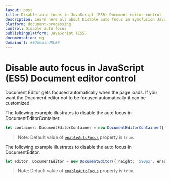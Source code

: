 ```yaml
---
layout: post
title: Disable auto focus in JavaScript (ES5) Document editor control | Syncfusion
description: Learn here all about Disable auto focus in Syncfusion JavaScript (ES5) Document editor control of Syncfusion Essential JS 2 and more.
platform: document-processing
control: Disable auto focus 
publishingplatform: JavaScript (ES5)
documentation: ug
domainurl: ##DomainURL##
---
```


# Disable auto focus in JavaScript (ES5) Document editor control

Document Editor gets focused automatically when the page loads. If you want the Document editor not to be focused automatically it can be customized.

The following example illustrates to disable the auto focus in DocumentEditorContainer.

```ts
let container: DocumentEditorContainer = new DocumentEditorContainer({ enableToolbar: true, height: '590px', enableAutoFocus: false});
```

>Note: Default value of [`enableAutoFocus`](https://ej2.syncfusion.com/javascript/documentation/api/document-editor#enableautofocus) property is `true`.

The following example illustrates to disable the auto focus in DocumentEditor.

```ts
let editor: DocumentEditor = new DocumentEditor({ height: '590px', enableAutoFocus: false});
```

>Note: Default value of [`enableAutoFocus`](https://ej2.syncfusion.com/javascript/documentation/api/document-editor#enableautofocus) property is `true`.